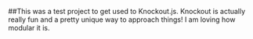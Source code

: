 ##This was a test project to get used to Knockout.js. Knockout is actually really fun and a pretty unique way to approach things! I am loving how modular it is.
